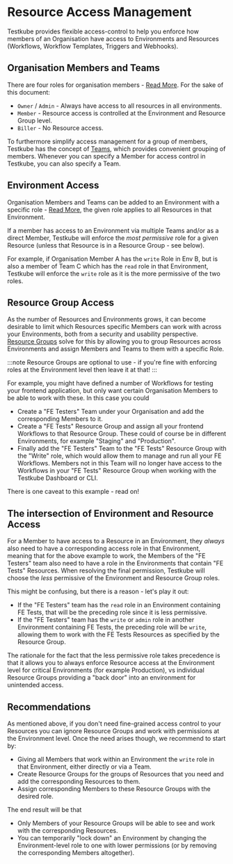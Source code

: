 # Resource Access Management

Testkube provides flexible access-control to help you enforce how members of an Organisation have
access to Environments and Resources (Workflows, Workflow Templates, Triggers and Webhooks).

## Organisation Members and Teams

There are four roles for organisation members - [Read More](/testkube-pro/articles/organization-management#members). For 
the sake of this document:
- `Owner` / `Admin` - Always have access to all resources in all environments.
- `Member` - Resource access is controlled at the Environment and Resource Group level.
- `Biller` - No Resource access.

To furthermore simplify access management for a group of members, Testkube has the concept of [Teams](/articles/teams), which
provides convenient grouping of members. Whenever you can specify a Member for access control in Testkube, you can also specify a Team. 

## Environment Access

Organisation Members and Teams can be added to an Environment with a specific role - [Read More](/testkube-pro/articles/environment-management#environment-members), 
the given role applies to all Resources in that Environment. 

If a member has access to an Environment via multiple Teams and/or as a direct Member, Testkube will enforce the 
_most permissive_ role for a given Resource (unless that Resource is in a Resource Group - see below).

For example, if Organisation Member A has the `write` Role in Env B, but is also a member of Team C which has the 
`read` role in that Environment, Testkube will enforce the `write` role as it is the more permissive of the two roles.

## Resource Group Access

As the number of Resources and Environments grows, it can become desirable to limit which Resources specific
Members can work with across your Environments, both from a security and usability perspective. [Resource Groups](/artilces/resource-groups) solve for this by 
allowing you to group Resources across Environments and assign Members and Teams to them with a specific Role. 

:::note
Resource Groups are optional to use - if you're fine with enforcing roles at the Environment level then leave it at that!
:::

For example, you might have defined a number of Workflows for testing your frontend application, but only want certain Organisation
Members to be able to work with these. In this case you could 
- Create a "FE Testers" Team under your Organisation and add the corresponding Members to it.
- Create a "FE Tests" Resource Group and assign all your frontend Workflows to that Resource Group. These could of course be in different Environments, for example "Staging" and "Production".
- Finally add the "FE Testers" Team to the "FE Tests" Resource Group with the "Write" role, which would allow them to manage and run
  all your FE Workflows. Members not in this Team will no longer have access to the Workflows in your "FE Tests" Resource Group when working with the Testkube Dashboard or CLI.

There is one caveat to this example - read on!

## The intersection of Environment and Resource Access

For a Member to have access to a Resource in an Environment, they _always_ also need to have a
corresponding access role in that Environment, meaning that for the above example to work, the Members of the "FE Testers" team also need
to have a role in the Environments that contain "FE Tests" Resources. When resolving the final permission, Testkube will choose
the _less_ permissive of the Environment and Resource Group roles. 

This might be confusing, but there is a reason - let's play it out:

- If the "FE Testers" team has the `read` role in an Environment containing FE Tests, that will be the preceding role since it
  is less permissive.
- If the "FE Testers" team has the `write` or `admin` role in another Environment containing FE Tests, the preceding role will be 
  `write`, allowing them to work with the FE Tests Resources as specified by the Resource Group.

The rationale for the fact that the less permissive role takes precedence is that it allows you to always enforce Resource 
access at the Environment level for critical Environments (for example Production), vs individual Resource Groups providing a 
"back door" into an environment for unintended access.

## Recommendations

As mentioned above, if you don't need fine-grained access control to your Resources you can ignore Resource Groups and 
work with permissions at the Environment level. Once the need arises though, we recommend to start by:

- Giving all Members that work within an Environment the `write` role in that Environment, either directly or via a Team.
- Create Resource Groups for the groups of Resources that you need and add the corresponding Resources to them.
- Assign corresponding Members to these Resource Groups with the desired role.

The end result will be that 
- Only Members of your Resource Groups will be able to see and work with the corresponding Resources.
- You can temporarily "lock down" an Environment by changing the Environment-level role to one with lower 
  permissions (or by removing the corresponding Members altogether).
